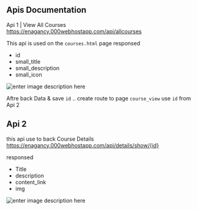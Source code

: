 ﻿## Apis Documentation



 Api 1 | View All Courses
	https://enagancy.000webhostapp.com/api/allcourses
	
This api is used on the `courses.html` page 
 responsed
 - id
 - small_title
 - small_description
 - small_icon

![enter image description here](https://upload.wikimedia.org/wikipedia/commons/1/1e/Titllle.jpg)

Aftre back Data & save `id` .. create route to page `course_view` use `id` from  Api 2 

## Api 2 

this api use to back Course Details
https://enagancy.000webhostapp.com/api/details/show/{id}

 responsed
 - Title
 - description
 - content_link
 - img

![enter image description here](https://upload.wikimedia.org/wikipedia/commons/e/e8/Testew.jpg)

